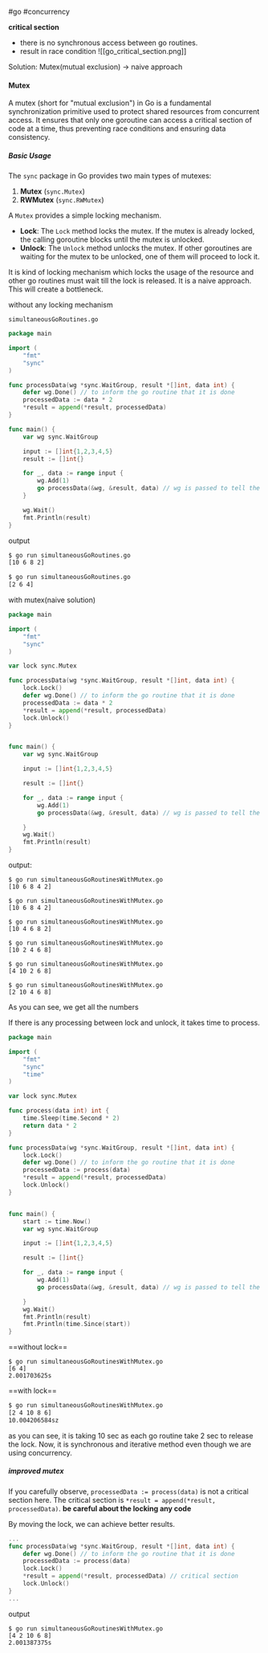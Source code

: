 #go #concurrency 

**critical section**
- there is no synchronous access between go routines.
- result in race condition
![[go_critical_section.png]]


Solution: Mutex(mutual exclusion) -> naive approach

#### Mutex

A mutex (short for "mutual exclusion") in Go is a fundamental synchronization primitive used to protect shared resources from concurrent access. It ensures that only one goroutine can access a critical section of code at a time, thus preventing race conditions and ensuring data consistency.

##### Basic Usage

The `sync` package in Go provides two main types of mutexes:

1. **Mutex** (`sync.Mutex`)
2. **RWMutex** (`sync.RWMutex`)


A `Mutex` provides a simple locking mechanism.

- **Lock**: The `Lock` method locks the mutex. If the mutex is already locked, the calling goroutine blocks until the mutex is unlocked.
- **Unlock**: The `Unlock` method unlocks the mutex. If other goroutines are waiting for the mutex to be unlocked, one of them will proceed to lock it.


It is kind of locking mechanism which locks the usage of the resource and other go routines must wait till the lock is released.
It is a naive approach.
This will create a bottleneck.


without any locking mechanism

`simultaneousGoRoutines.go`
```go
package main

import (
	"fmt"
	"sync"
)

func processData(wg *sync.WaitGroup, result *[]int, data int) {
	defer wg.Done() // to inform the go routine that it is done
	processedData := data * 2
	*result = append(*result, processedData)
}

func main() {
	var wg sync.WaitGroup

	input := []int{1,2,3,4,5}
	result := []int{}

	for _, data := range input {
		wg.Add(1)
		go processData(&wg, &result, data) // wg is passed to tell the function that it is finished
	}

	wg.Wait()
	fmt.Println(result)
}
```

output
```sh
$ go run simultaneousGoRoutines.go               
[10 6 8 2]

$ go run simultaneousGoRoutines.go 
[2 6 4]
```


with mutex(naive solution)
```Go
package main

import (
	"fmt"
	"sync"
)

var lock sync.Mutex

func processData(wg *sync.WaitGroup, result *[]int, data int) {
	lock.Lock()
	defer wg.Done() // to inform the go routine that it is done
	processedData := data * 2
	*result = append(*result, processedData)
	lock.Unlock()
}


func main() {
	var wg sync.WaitGroup

	input := []int{1,2,3,4,5}

	result := []int{}

	for _, data := range input {
		wg.Add(1)
		go processData(&wg, &result, data) // wg is passed to tell the function that it is finished

	}
	wg.Wait()
	fmt.Println(result)
}
```

output:
```shell
$ go run simultaneousGoRoutinesWithMutex.go
[10 6 8 4 2]

$ go run simultaneousGoRoutinesWithMutex.go
[10 6 8 4 2]

$ go run simultaneousGoRoutinesWithMutex.go
[10 4 6 8 2]

$ go run simultaneousGoRoutinesWithMutex.go
[10 2 4 6 8]

$ go run simultaneousGoRoutinesWithMutex.go
[4 10 2 6 8]

$ go run simultaneousGoRoutinesWithMutex.go
[2 10 4 6 8]
```
As you can see, we get all the numbers 


If there is any processing between lock and unlock, it takes time to process.

```go
package main

import (
	"fmt"
	"sync"
	"time"
)

var lock sync.Mutex

func process(data int) int {
	time.Sleep(time.Second * 2)
	return data * 2
}

func processData(wg *sync.WaitGroup, result *[]int, data int) {
	lock.Lock()
	defer wg.Done() // to inform the go routine that it is done
	processedData := process(data)
	*result = append(*result, processedData)
	lock.Unlock()
}


func main() {
	start := time.Now()
	var wg sync.WaitGroup

	input := []int{1,2,3,4,5}

	result := []int{}

	for _, data := range input {
		wg.Add(1)
		go processData(&wg, &result, data) // wg is passed to tell the function that it is finished

	}
	wg.Wait()
	fmt.Println(result)
	fmt.Println(time.Since(start))
}
```

==without lock==
```shell
$ go run simultaneousGoRoutinesWithMutex.go
[6 4]
2.001703625s
```

==with lock==
```sh
$ go run simultaneousGoRoutinesWithMutex.go
[2 4 10 8 6]
10.004206584sz
```

as you can see, it is taking 10 sec as each go routine take 2 sec to release the lock. Now, it is synchronous and iterative method even though we are using concurrency.

##### improved mutex

If you carefully observe, `processedData := process(data)` is not a critical section here. The critical section is `*result = append(*result, processedData)`.
**be careful about the locking any code**

By moving the lock, we can achieve better results.

```go
...
func processData(wg *sync.WaitGroup, result *[]int, data int) {
	defer wg.Done() // to inform the go routine that it is done
	processedData := process(data)
	lock.Lock()
	*result = append(*result, processedData) // critical section
	lock.Unlock()
}
...
```

output
```shell
$ go run simultaneousGoRoutinesWithMutex.go
[4 2 10 6 8]
2.001387375s
```

